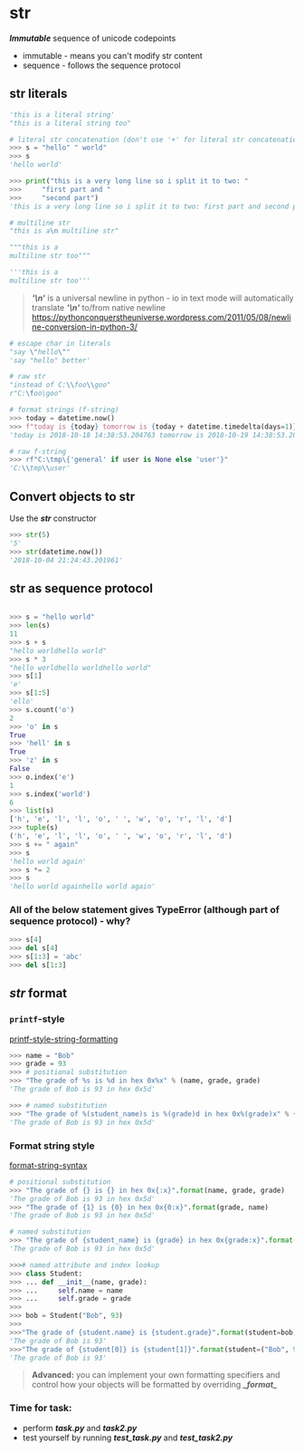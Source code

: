 # str
***Immutable*** sequence of unicode codepoints
- immutable - means you can't modify str content
- sequence - follows the sequence protocol
## str literals
```python
'this is a literal string'
"this is a literal string too"

# literal str concatenation (don't use '+' for literal str concatenation)
>>> s = "hello" " world"
>>> s
'hello world'

>>> print("this is a very long line so i split it to two: "
>>> 	"first part and "
>>> 	"second part")
'this is a very long line so i split it to two: first part and second part'

# multiline str
"this is a\n multiline str"

"""this is a
multiline str too"""

'''this is a
multiline str too'''
```

> ***'\n'*** is a universal newline in python - io in text mode will automatically translate ***'\n'*** to/from native newline
> https://pythonconquerstheuniverse.wordpress.com/2011/05/08/newline-conversion-in-python-3/
```python
# escape char in literals
"say \"hello\""
'say "hello" better'

# raw str
"instead of C:\\foo\\goo"
r"C:\foo\goo"
```
```python
# format strings (f-string)
>>> today = datetime.now()
>>> f"today is {today} tomorrow is {today + datetime.timedelta(days=1)}"
'today is 2018-10-18 14:38:53.204763 tomorrow is 2018-10-19 14:38:53.204763'

# raw f-string
>>> rf"C:\tmp\{'general' if user is None else 'user'}"
'C:\\tmp\\user'
```
## Convert objects to str
Use the ***str*** constructor
```python
>>> str(5)
'5'
>>> str(datetime.now())
'2018-10-04 21:24:43.201961'
```

## str as sequence protocol
```python

>>> s = "hello world"
>>> len(s)
11
>>> s + s
"hello worldhello world"
>>> s * 3
"hello worldhello worldhello world"
>>> s[1]
'e'
>>> s[1:5]
'ello'
>>> s.count('o')
2
>>> 'o' in s
True
>>> 'hell' in s
True
>>> 'z' in s
False
>>> o.index('e')
1
>>> s.index('world')
6
>>> list(s)
['h', 'e', 'l', 'l', 'o', ' ', 'w', 'o', 'r', 'l', 'd']
>>> tuple(s)
('h', 'e', 'l', 'l', 'o', ' ', 'w', 'o', 'r', 'l', 'd')
>>> s += " again"
>>> s
'hello world again'
>>> s *= 2
>>> s
'hello world againhello world again'
```
### All of the below statement gives TypeError (although part of sequence protocol) - why?
```python
>>> s[4]
>>> del s[4]
>>> s[1:3] = 'abc'
>>> del s[1:3]
```
## *str* format
### `printf`-style
[printf-style-string-formatting](https://docs.python.org/3/library/stdtypes.html#printf-style-string-formatting)
```python
>>> name = "Bob"
>>> grade = 93
>>> # positional substitution
>>> "The grade of %s is %d in hex 0x%x" % (name, grade, grade)
'The grade of Bob is 93 in hex 0x5d'
```
```python
>>> # named substitution
>>> "The grade of %(student_name)s is %(grade)d in hex 0x%(grade)x" % {"grade": grade, "student_name": name}
'The grade of Bob is 93 in hex 0x5d'
```
### Format string style
[format-string-syntax](https://docs.python.org/3/library/string.html#format-string-syntax)
```python
# positional substitution
>>> "The grade of {} is {} in hex 0x{:x}".format(name, grade, grade)
'The grade of Bob is 93 in hex 0x5d'
>>> "The grade of {1} is {0} in hex 0x{0:x}".format(grade, name)
'The grade of Bob is 93 in hex 0x5d'
```
```python
# named substitution
>>> "The grade of {student_name} is {grade} in hex 0x{grade:x}".format(student_name=name, grade=grade)
'The grade of Bob is 93 in hex 0x5d'
```
```python
>>># named attribute and index lookup
>>> class Student:
>>> ...	def __init__(name, grade):
>>> ... 	self.name = name
>>> ...		self.grade = grade
>>>
>>> bob = Student("Bob", 93)
>>>
>>>"The grade of {student.name} is {student.grade}".format(student=bob)
'The grade of Bob is 93'
>>>"The grade of {student[0]} is {student[1]}".format(student=("Bob", 93))
'The grade of Bob is 93'
```
> 
> 
> **Advanced:** you can implement your own formatting specifiers and control how your objects will be formatted by overriding ***\__format__***

    

### Time for task:
 - perform ***task.py*** and ***task2.py***
 - test yourself by running ***test_task.py*** and ***test_task2.py***
<!--stackedit_data:
eyJoaXN0b3J5IjpbMTg5MjM4MjQxOSwxNzQ5NzkzNzc5LC05MD
EzNDM0MDgsMTA4MjU1NzU3NSwtMTg4NTMwMzEzMywtNjg3NTAy
MzMzLC0xODQ3NjE0MjA5LC0xMDU0MDQ3NzkwLDgyMzE2MjYzOC
w4MjE4NTU1MTgsLTMxNjEyNzQ2NSwtMTM2Nzc5NjAwNywxODAz
NjAzOTQ4XX0=
-->